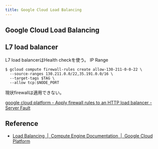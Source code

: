 ```yaml
---
title: Google Cloud Load Balancing
---
```


## Google Cloud Load Balancing


## L7 load balancer
L7 load balancerはHealth checkを使う。
IP Range

```
$ gcloud compute firewall-rules create allow-130-211-0-0-22 \
  --source-ranges 130.211.0.0/22,35.191.0.0/16 \
  --target-tags $TAG \
  --allow tcp:$NODE_PORT
```

現状firewallは適用できない。

[google cloud platform - Apply firewall rules to an HTTP load balancer - Server Fault](https://serverfault.com/questions/810506/apply-firewall-rules-to-an-http-load-balancer)


## Reference
* [Load Balancing  |  Compute Engine Documentation  |  Google Cloud Platform](https://cloud.google.com/compute/docs/load-balancing/)
